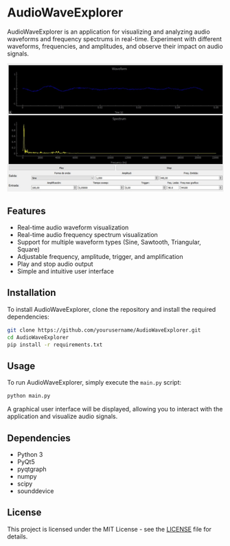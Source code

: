 # AudioWaveExplorer

AudioWaveExplorer is an application for visualizing and analyzing audio waveforms and frequency spectrums in real-time. Experiment with different waveforms, frequencies, and amplitudes, and observe their impact on audio signals.

![AudioWaveExplorer Screenshot](image.jpg)

## Features

- Real-time audio waveform visualization
- Real-time audio frequency spectrum visualization
- Support for multiple waveform types (Sine, Sawtooth, Triangular, Square)
- Adjustable frequency, amplitude, trigger, and amplification
- Play and stop audio output
- Simple and intuitive user interface

## Installation

To install AudioWaveExplorer, clone the repository and install the required dependencies:

```sh
git clone https://github.com/yourusername/AudioWaveExplorer.git
cd AudioWaveExplorer
pip install -r requirements.txt
```

## Usage

To run AudioWaveExplorer, simply execute the `main.py` script:

```sh
python main.py
```

A graphical user interface will be displayed, allowing you to interact with the application and visualize audio signals.

## Dependencies

- Python 3
- PyQt5
- pyqtgraph
- numpy
- scipy
- sounddevice

## License

This project is licensed under the MIT License - see the [LICENSE](LICENSE) file for details.

